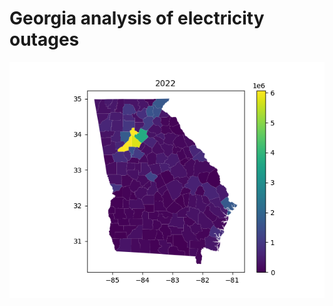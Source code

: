 # Georgia analysis of electricity outages

![Image](https://github.com/YahyaGamal/georgia_USA/blob/main/Plots/2022.png)